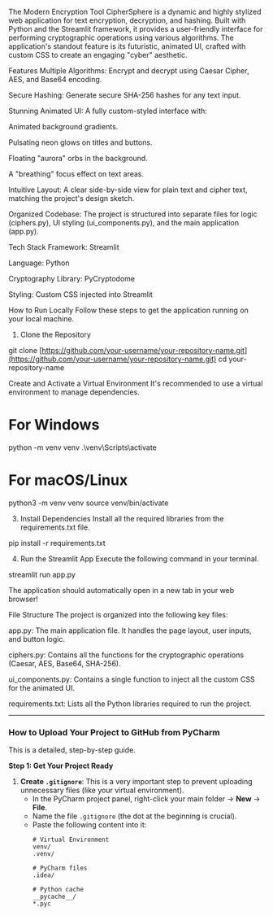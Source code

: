 The Modern Encryption Tool
CipherSphere is a dynamic and highly stylized web application for text encryption, decryption, and hashing. Built with Python and the Streamlit framework, it provides a user-friendly interface for performing cryptographic operations using various algorithms. The application's standout feature is its futuristic, animated UI, crafted with custom CSS to create an engaging "cyber" aesthetic.

Features
Multiple Algorithms: Encrypt and decrypt using Caesar Cipher, AES, and Base64 encoding.

Secure Hashing: Generate secure SHA-256 hashes for any text input.

Stunning Animated UI: A fully custom-styled interface with:

Animated background gradients.

Pulsating neon glows on titles and buttons.

Floating "aurora" orbs in the background.

A "breathing" focus effect on text areas.

Intuitive Layout: A clear side-by-side view for plain text and cipher text, matching the project's design sketch.

Organized Codebase: The project is structured into separate files for logic (ciphers.py), UI styling (ui_components.py), and the main application (app.py).

 Tech Stack
Framework: Streamlit

Language: Python

Cryptography Library: PyCryptodome

Styling: Custom CSS injected into Streamlit

 How to Run Locally
Follow these steps to get the application running on your local machine.

1. Clone the Repository

git clone [https://github.com/your-username/your-repository-name.git](https://github.com/your-username/your-repository-name.git)
cd your-repository-name

Create and Activate a Virtual Environment
It's recommended to use a virtual environment to manage dependencies.

# For Windows
python -m venv venv
.\venv\Scripts\activate

# For macOS/Linux
python3 -m venv venv
source venv/bin/activate

3. Install Dependencies
Install all the required libraries from the requirements.txt file.

pip install -r requirements.txt

4. Run the Streamlit App
Execute the following command in your terminal.

streamlit run app.py

The application should automatically open in a new tab in your web browser!

File Structure
The project is organized into the following key files:

app.py: The main application file. It handles the page layout, user inputs, and button logic.

ciphers.py: Contains all the functions for the cryptographic operations (Caesar, AES, Base64, SHA-256).

ui_components.py: Contains a single function to inject all the custom CSS for the animated UI.

requirements.txt: Lists all the Python libraries required to run the project.


---

### How to Upload Your Project to GitHub from PyCharm

This is a detailed, step-by-step guide.

**Step 1: Get Your Project Ready**

1.  **Create `.gitignore`**: This is a very important step to prevent uploading unnecessary files (like your virtual environment).
    * In the PyCharm project panel, right-click your main folder -> **New** -> **File**.
    * Name the file `.gitignore` (the dot at the beginning is crucial).
    * Paste the following content into it:
        ```
        # Virtual Environment
        venv/
        .venv/

        # PyCharm files
        .idea/

        # Python cache
        __pycache__/
        *.pyc
